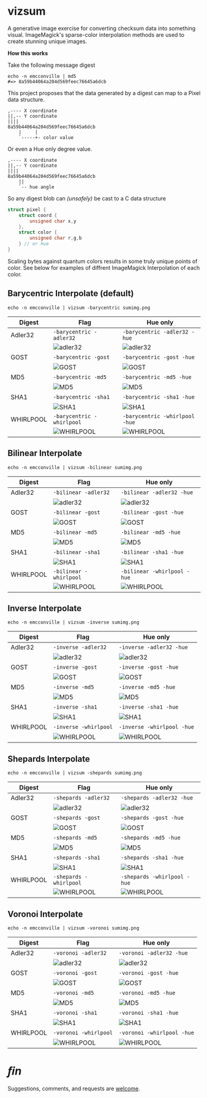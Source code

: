 # vizsum

A generative image exercise for converting checksum data into something visual.
ImageMagick's sparse-color interpolation methods are used to create stunning
unique images.

**How this works**

Take the following message digest

    echo -n emcconville | md5
    #=> 8a59b44064a204d569feec76645a6dcb

This project proposes that the data generated by a digest can map to a Pixel
data structure.

    ,---- X coordinate
    ||,-- Y coordinate
    ||||
    8a59b44064a204d569feec76645a6dcb
        |     |
        `-----+- color value

Or even a Hue only degree value.

    ,---- X coordinate
    ||,-- Y coordinate
    ||||
    8a59b44064a204d569feec76645a6dcb
        ||
        `-- hue angle

So any digest blob can _(unsafely)_ be cast to a C data structure

~~~c
struct pixel {
    struct coord {
        unsigned char x,y
    },
    struct color {
        unsigned char r,g,b
    } // or hue 
}
~~~

Scaling bytes against quantum colors results in some truly unique points of color.
See below for examples of diffrent ImageMagick Interpolation of each color.

## Barycentric Interpolate (default)

    echo -n emcconville | vizsum -barycentric sumimg.png

| Digest  | Flag | Hue only |
|---------|------|----------|
| Adler32 | `-barycentric -adler32` | `-barycentric -adler32 -hue` |
|         | ![adler32](./imgs/adler32_barycentric.png) | ![adler32](./imgs/adler32_barycentric_hue.png) |
| GOST    | `-barycentric -gost` | `-barycentric -gost -hue` |
|         | ![GOST](./imgs/gost_barycentric.png) | ![GOST](./imgs/gost_barycentric_hue.png) |
| MD5     | `-barycentric -md5` | `-barycentric -md5 -hue` |
|         | ![MD5](./imgs/md5_barycentric.png) | ![MD5](./imgs/md5_barycentric_hue.png) |
| SHA1    | `-barycentric -sha1` | `-barycentric -sha1 -hue` |
|         | ![SHA1](./imgs/sha1_barycentric.png) | ![SHA1](./imgs/sha1_barycentric_hue.png) |
| WHIRLPOOL | `-barycentric -whirlpool` | `-barycentric -whirlpool -hue` |
|         | ![WHIRLPOOL](./imgs/whirlpool_barycentric.png) | ![WHIRLPOOL](./imgs/whirlpool_barycentric_hue.png) |

## Bilinear Interpolate

    echo -n emcconville | vizsum -bilinear sumimg.png

| Digest  | Flag                                    | Hue only |
|---------|-----------------------------------------|----------|
| Adler32 | `-bilinear -adler32`                    | `-bilinear -adler32 -hue` |
|         | ![adler32](./imgs/adler32_bilinear.png) | ![adler32](./imgs/adler32_bilinear_hue.png) |
| GOST    | `-bilinear -gost`                       | `-bilinear -gost -hue` |
|         | ![GOST](./imgs/gost_bilinear.png)       | ![GOST](./imgs/gost_bilinear_hue.png) |
| MD5     | `-bilinear -md5`                        | `-bilinear -md5 -hue` |
|         | ![MD5](./imgs/md5_bilinear.png)         | ![MD5](./imgs/md5_bilinear_hue.png) |
| SHA1    | `-bilinear -sha1`                       | `-bilinear -sha1 -hue` |
|         | ![SHA1](./imgs/sha1_bilinear.png)       | ![SHA1](./imgs/sha1_bilinear_hue.png) |
| WHIRLPOOL | `-bilinear -whirlpool`                | `-bilinear -whirlpool -hue` |
|         | ![WHIRLPOOL](./imgs/whirlpool_bilinear.png) | ![WHIRLPOOL](./imgs/whirlpool_bilinear_hue.png) |


## Inverse Interpolate

    echo -n emcconville | vizsum -inverse sumimg.png

| Digest  | Flag                                   | Hue only |
|---------|----------------------------------------|----------|
| Adler32 | `-inverse -adler32`                    | `-inverse -adler32 -hue` |
|         | ![adler32](./imgs/adler32_inverse.png) | ![adler32](./imgs/adler32_inverse_hue.png) |
| GOST    | `-inverse -gost`                       | `-inverse -gost -hue` |
|         | ![GOST](./imgs/gost_inverse.png)       | ![GOST](./imgs/gost_inverse_hue.png) |
| MD5     | `-inverse -md5`                        | `-inverse -md5 -hue` |
|         | ![MD5](./imgs/md5_inverse.png)         | ![MD5](./imgs/md5_inverse_hue.png) |
| SHA1    | `-inverse -sha1`                       | `-inverse -sha1 -hue` |
|         | ![SHA1](./imgs/sha1_inverse.png)       | ![SHA1](./imgs/sha1_inverse_hue.png) |
| WHIRLPOOL | `-inverse -whirlpool`                | `-inverse -whirlpool -hue` |
|         | ![WHIRLPOOL](./imgs/whirlpool_inverse.png) | ![WHIRLPOOL](./imgs/whirlpool_inverse_hue.png) |


## Shepards Interpolate

    echo -n emcconville | vizsum -shepards sumimg.png

| Digest  | Flag                                    | Hue only |
|---------|-----------------------------------------|----------|
| Adler32 | `-shepards -adler32`                    | `-shepards -adler32 -hue` |
|         | ![adler32](./imgs/adler32_shepards.png) | ![adler32](./imgs/adler32_shepards_hue.png) |
| GOST    | `-shepards -gost`                       | `-shepards -gost -hue` |
|         | ![GOST](./imgs/gost_shepards.png)       | ![GOST](./imgs/gost_shepards_hue.png) |
| MD5     | `-shepards -md5`                        | `-shepards -md5 -hue` |
|         | ![MD5](./imgs/md5_shepards.png)         | ![MD5](./imgs/md5_shepards_hue.png) |
| SHA1    | `-shepards -sha1`                       | `-shepards -sha1 -hue` |
|         | ![SHA1](./imgs/sha1_shepards.png)       | ![SHA1](./imgs/sha1_shepards_hue.png) |
| WHIRLPOOL | `-shepards -whirlpool`                | `-shepards -whirlpool -hue` |
|         | ![WHIRLPOOL](./imgs/whirlpool_shepards.png) | ![WHIRLPOOL](./imgs/whirlpool_shepards_hue.png) |


## Voronoi Interpolate

    echo -n emcconville | vizsum -voronoi sumimg.png

| Digest  | Flag                                   | Hue only |
|---------|----------------------------------------|----------|
| Adler32 | `-voronoi -adler32`                    | `-voronoi -adler32 -hue` |
|         | ![adler32](./imgs/adler32_voronoi.png) | ![adler32](./imgs/adler32_voronoi_hue.png) |
| GOST    | `-voronoi -gost`                       | `-voronoi -gost -hue` |
|         | ![GOST](./imgs/gost_voronoi.png)       | ![GOST](./imgs/gost_voronoi_hue.png) |
| MD5     | `-voronoi -md5`                        | `-voronoi -md5 -hue` |
|         | ![MD5](./imgs/md5_voronoi.png)         | ![MD5](./imgs/md5_voronoi_hue.png) |
| SHA1    | `-voronoi -sha1`                       | `-voronoi -sha1 -hue` |
|         | ![SHA1](./imgs/sha1_voronoi.png)       | ![SHA1](./imgs/sha1_voronoi_hue.png) |
| WHIRLPOOL | `-voronoi -whirlpool`                | `-voronoi -whirlpool -hue` |
|         | ![WHIRLPOOL](./imgs/whirlpool_voronoi.png) | ![WHIRLPOOL](./imgs/whirlpool_voronoi_hue.png) |


# _&#64257;n_

Suggestions, comments, and requests are [welcome](https://github.com/emcconville/VizSum/issues).

